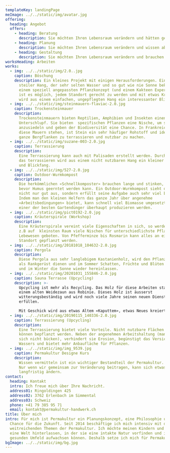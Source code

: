 ```yaml
---
templateKey: landingPage
meImage: ../../static/img/avatar.jpg
offering:
  heading: Angebot
  offers:
    - heading: Beratung
      description: Sie möchten Ihren Lebensraum verändern und hätten gerne ein wenig Inspiration? Gerne unterstütze ich Sie mit meinem Wissen bei Ihrer eigenen Planung und Umsetzung.
    - heading: Planung
      description: Sie möchten Ihren Lebensraum verändern und wissen aber nicht, wie Sie am besten vorgehen sollen? Egal ob Balkon oder Landwirtschaftsfläche, für Sie allein oder eine ganze Gemeinschaft, ich stehe Ihnen gerne mit meinem Wissen und Erfahrungen zur Seite um eine Oase der Vielfalt und ein Rückzugsort der Natur zu Planen.
    - heading: Gestaltung
      description: Sie möchten Ihren Lebensraum verändern und brauchen tatkräftige Hilfe? Mit meiner gesammelten Erfahrung in der Organisation und Gestaltung können wir gemeinsam fast jedes Projekt umsetzten und der Natur etwas zurückgeben.
worksHeading: Arbeiten
works:
  - img: ../../static/img/2.0..jpg
    caption: Böschung
    description: Ein kleines Projekt mit einigen Herausforderungen. Ein kleiner,
      steiler Hang, der sehr selten Wasser und so gut wie nie Sonne bekommt. Mit
      einem speziell angepassten Pflanzkonzept (und einem Kakteen Experiment),
      ist es möglich, jedem Standort gerecht zu werden und mit etwas Kreativität
      wird aus einem einfachen, ungepflegten Hang ein interessanter Blickfang.
  - img: ../../static/img/steinmauern-flaviac-2.0.jpg
    caption: Trockensteinmauer
    description:
      Trockensteinmauern bieten Reptilien, Amphibien und Insekten einen
      Unterschlupf. Sie bieten  spezifischen Pflanzen eine Nische, um sich
      anzusiedeln und geben der Biodiversität eine Chance. In Frankreich, wo
      diese Mauern stehen, ist Stein ein sehr häufiger Rohstoff und ideal um
      ganze Bergflanken zu terrassieren und nutzbar zu machen.
  - img: ../../static/img/suzane-003-2.0.jpg
    caption: Terrassierung
    description:
      Eine Terrassierung kann auch mit Palisaden erstellt werden. Durch
      das terrassieren wird aus einem nicht nutzbaren Hang ein kleiner Garten
      und Blickfang.
  - img: ../../static/img/527-2.0.jpg
    caption: Outdoor-Wurmkompost
    description:
      Die herkömmlichen «Schnellkomposter» brauchen lange und stinken,
      bevor Humus geerntet werden kann. Ein Outdoor-Wurmkompost sieht dagegen
      nicht nur gut aus, sondern erfüllt seine Aufgabe auch sehr viel besser.
      Indem man den kleinen Helfern das ganze Jahr über angenehme
      «Arbeitsbedingungen» bietet, kann schnell viel Biomasse umgesetzt und
      einer der besten Gartendünger überhaupt produzieren werden.
  - img: ../../static/img/pict0192-2.0.jpg
    caption: Kräuterspirale (Workshop)
    description:
      Eine Kräuterspirale vereint viele Eigenschaften in sich, so werden
      z.B auf  kleinsten Raum viele Nischen für unterschiedlichste Pflanzen und
      Lebewesen geboten. Von Pfefferminze bis Rosmarin kann alles an einem
      Standort gepflanzt werden.
  - img: ../../static/img/20181018_104632-2.0.jpg
    caption: Pergola
    description:
      Diese Pergola aus sehr langlebigem Kastanienholz, wird den Pflanzen
      als Rankgerüst dienen und im Sommer Schatten, Früchte und Blüten bieten
      und im Winter die Sonne wieder hereinlassen.
  - img: ../../static/img/20201031_155846-2.0.jpg
    caption: Sauna Terrasse (Upcycling)
    description: >-
      Upcycling ist mehr als Recycling. Das Holz für diese Arbeiten stammt von
      einem alten Weidezaun aus Robinie. Dieses Holz ist äusserst
      witterungsbeständig und wird noch viele Jahre seinen neuen Dienst
      erfüllen. 

      Mit Geschick wird aus etwas Altem «Kaputtem», etwas Neues kreiert und so ein hoher Mehrwert generiert. Anstatt nach der Sauna durch den Matsch zu laufen, kann man sich jetzt sauberen Fusses abkühlen und auf den nächsten Saunagang vorbereiten.
  - img: ../../static/img/20190115_140336-2.0.jpg
    caption: Terrassierung (Upcycling)
    description:
      Eine Terrassierung bietet viele Vorteile. Nicht nutzbare Flächen
      können bepflanzt werden. Neben der angenehmen Arbeitshaltung (man muss
      sich nicht bücken), verhindert sie Erosion, begünstigt das Versickern des
      Wassers und bietet mehr Anbaufläche für Pflanzen.
  - img: ../../static/img/img_9539.jpg
    caption: Permakultur Designe Kurs
    description:
      Wissen vermitteln ist ein wichtiger Bestandteil der Permakultur.
      Nur wenn wir gemeinsam zur Veränderung beitragen, kann sich etwas
      langfristig ändern.
contact:
  heading: Kontakt
  intro: Ich freue mich über Ihre Nachricht.
  address01: Ringoldingen 425
  address02: 3762 Erlenbach im Simmental
  address03: Schweiz
  phone: +41 79 385 95 71
  email: kontakt@permakultur-handwerk.ch
title: Über mich
intro: Für mich ist Permakultur ein Planungskonzept, eine Philosophie und eine
  Chance für die Zukunft. Seit 2014 beschäftige ich mich intensiv mit den sehr
  weitreichenden Themen der Permakultur. Ich möchte meinen Kindern und Enkeln
  eine Welt hinterlassen, in der sie eine intakte Natur vorfinden und in einem
  gesunden Umfeld aufwachsen können. Deshalb setze ich mich für Permakultur ein.
bgImage: ../../static/img/bg.jpg
---
```

